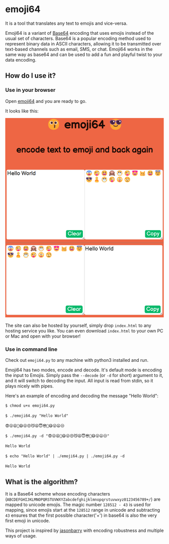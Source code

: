 # emoji64

It is a tool that translates any text to emojis and vice-versa.

Emoji64 is a variant of [Base64](https://en.wikipedia.org/wiki/Base64) encoding that uses emojis instead of the usual
set of characters.
Base64 is a popular encoding method used to represent binary data in ASCII characters, allowing it to be transmitted
over text-based channels such as email, SMS, or chat.
Emoji64 works in the same way as base64 and can be used to add a fun and playful twist to your data encoding.

## How do I use it?

### Use in your browser

Open [emoji64](http://AwesomeDog.github.io/emoji64) and you are ready to go.

It looks like this:

![snap](./asset/snapshot.png)

The site can also be hosted by yourself, simply drop `index.html` to any hosting service you like.
You can even download `index.html` to your own PC or Mac and open with your browser!

### Use in command line

Check out `emoji64.py` to any machine with python3 installed and run.

Emoji64 has two modes, encode and decode. It's default mode is encoding the input to Emojis. Simply pass
the `--decode` (or `-d` for short) argument to it, and it will switch to decoding the input. All input is read from
stdin, so it plays nicely with pipes.

Here's an example of encoding and decoding the message "Hello World":

```console
$ chmod u+x emoji64.py

$ ./emoji64.py "Hello World"

😨😜😫🙈😷😜😍😼😫😇😎🙎😷😜😦😒

$ ./emoji64.py -d "😨😜😫🙈😷😜😍😼😫😇😎🙎😷😜😦😒"

Hello World

$ echo "Hello World" | ./emoji64.py | ./emoji64.py -d

Hello World
```

## What is the algorithm?

It is a Base64 scheme whose encoding characters (`ABCDEFGHIJKLMNOPQRSTUVWXYZabcdefghijklmnopqrstuvwxyz0123456789+/`) are
mapped to unicode emojis.
The magic number `128512 - 43` is used for mapping, since emojis start at the `128512` range in unicode and
subtracting `43` ensures that the first possible character('+') in base64 is also the very first emoji in unicode.

This project is inspired by [jasonbarry](https://github.com/jasonbarry/face64) with encoding robustness and multiple
ways of usage.

